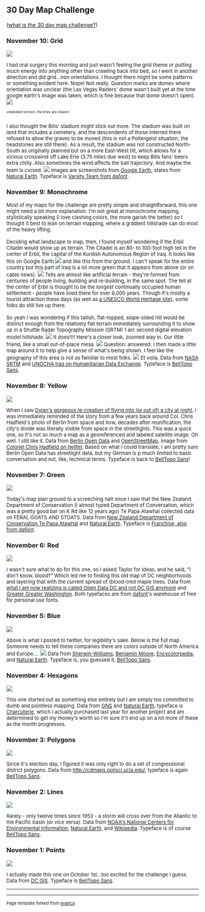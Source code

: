 ## 30 Day Map Challenge
(<a href="https://github.com/tjukanovt/30DayMapChallenge">what is the 30 day map challenge?</a>)

### November 10: Grid

<img src="images/gridiron.jpg?raw=true"/>
<p style="font-size:13px">I had oral surgery this morning and just wasn't feeling the grid theme or putting much energy into anything other than crawling back into bed, so I went in another direction and did grid...iron orientations. I thought there might be some patterns or something evident here. Nope! Not really. Question marks are domes where orientation was unclear (the Las Vegas Raiders' dome wasn't built yet at the time google earth's image was taken, which is fine because that dome doesn't open).
  <img src="images/grid blank.jpg?raw=true"/>
  <p style="font-size:xx-small">unlabeled version, the lines are clearer. 
  <br><br>
 <p style="font-size:13px">I also thought the Bills' stadium might stick out more. The stadium was built on land that includes a cemetery, 
   and the descendents of those interred there refused to allow the graves to be moved (this is not a Poltergeist situation, the headstones are still there). As a result, the stadium was not constructed North-South as originally planned but on a more East-West tilt, which allows for a vicious crosswind off Lake Erie (3.75 miles due west) to keep Bills fans' beers extra chilly. Also sometimes the wind affects the ball trajectory. And maybe the team is cursed. 
   <img src="images/cemetery.jpg?raw=true"/>
  Images are screenshots from <a href="https://earth.google.com/"> Google Earth</a>, states from <a href="https://www.naturalearthdata.com/">Natural Earth</a>. Typeface is <a href="https://www.dafont.com/varsity-team.font/">Varsity Team from dafont</a>.</p>

### November 9: Monochrome

<p style="font-size:13px">Most of my maps for the challenge are pretty simple and straightforward, this one might need a bit more explanation. I'm not great at monochrome mapping, stylistically speaking (I love clashing colors, the more garish the better) so I thought it best to lean on terrain mapping, where a gradient hillshade can do most of the heavy lifting.
  <br><br>
  Deciding what landscape to map, then, I found myself wondering if the Erbil Citadel would show up as terrain. The Citadel is an 80- to 100-foot high tell in the center of Erbil, the capital of the Kurdish Autonomous Region of Iraq. It looks like this on Google Earth
  <img src="images/erbil_googleearth.JPG?raw=true"/>
  and like this from the ground. I can't speak for the entire country but this part of Iraq is a lot more green that it appears from above (or on cable news).  
  <img src="images/IMG-2709.jpg?raw=true"/>
  Tells are almost like artificial terrain - they're formed from centuries of people living, building and re-building, in the same spot. The tell at the center of Erbil is thought to be the longest continually occupied human settlement - people have lived there for over 6,000 years. Though it's mostly a tourist attraction these days (as well as <a href="https://whc.unesco.org/en/list/1437/">a UNESCO World Heritage site</a>), some folks do still live up there. 
  <br><br>
 So yeah I was wondering if this tallish, flat-topped, slope-sided hill would be distinct enough from the relatively flat terrain immediately surrounding it to show up in a Shuttle Radar Topography Mission (SRTM) 1 arc second digital elevation model hillshade.
  <img src="images/erb_2.gif?raw=true"/>
  It does!!!! Here's a closer look, zoomed way in. Our little friend, like a small out-of-place mesa.  
  <img src="images/closeup.jpg?raw=true"/> 
  Question: answered. I then made a little map around it to help give a sense of what's being shown. I feel like the geography of this area is not as familiar to most folks.
  <img src="images/9 mono.jpg?raw=true"/>
  Et voila. Data from <a href="https://search.earthdata.nasa.gov/search/granules/collection-details?p=C1000000240-LPDAAC_ECS&pg[0][gsk]=-start_date&q=SRTM&tl=1589303691!4!!">NASA SRTM</a> and <a href="https://data.humdata.org/organization/ocha-iraq">UNOCHA Iraq on Humanitarian Data Exchange</a>. Typeface is <a href="https://www.sarahbellmaps.com/typography-for-topography-belltopo-sans-free-font/">BellTopo Sans</a>.</p>
  
### November 8: Yellow

<img src="images/8 yellow.jpg?raw=true"/>
<p style="font-size:13px">When I saw <a href="https://moriartynaps.org/midnight-arrivial/">Dylan's gorgeous re-creation of flying into (or out of) a city at night</a>, I was immediately reminded of the story from a few years back around Col. Chris Hadfield's photo of Berlin from space and how, decades after reunification, the city's divide was literally visible from space in the streetlights. This was a quick one, so it's not so much a map as a georeferenced and labeled satellite image. Oh well. I still like it.
  Data from <a href="https://daten.berlin.de/">Berlin Open Data</a> and <a href="https://www.openstreetmap.org/">OpenStreetMap</a>, image from <a href="https://twitter.com/cmdr_hadfield/status/324638635766980608?lang=en">Colonel Chris Hadfield on twitter</a>. Based on what I could translate, I am pretty sure Berlin Open Data has streetlight data, but my German is p much limited to basic conversation and not, like, technical terms. Typeface is back to <a href="https://www.sarahbellmaps.com/typography-for-topography-belltopo-sans-free-font/">BellTopo Sans</a>!</p>

### November 7: Green

<img src="images/goatsnstoats.jpg?raw=true"/>
<p style="font-size:13px">Today's map plan ground to a screeching halt once I saw that the New Zealand Department of Conservation (I almost typed Department of Conversation, which was a pretty good bar on K Rd like 12 years ago) Te Papa Atawhai collected data on FERAL GOATS AND STOATS.
  Data from <a href="https://catalogue.data.govt.nz/organization/department-of-conservation"> New Zealand Department of Conservation Te Papa Atawhai</a> and <a href="https://www.naturalearthdata.com/">Natural Earth</a>. Typeface is <a href="https://www.dafont.com/franchise-2.font/">Franchise, also from dafont</a>.</p>

### November 6: Red

<img src="images/bloodfield.jpg?raw=true"/>
<p style="font-size:13px">I wasn't sure what to do for this one, so I asked Taylor for ideas, and he said, "I don't know, blood?" Which led me to finding this old map of DC neighborhoods and layering that with the current spread of (blood-)red maple trees. 
  Data from <a href="https://opendata.dc.gov/">what I am now realizing is called Open Data DC and not DC GIS anymore</a> and <a href="https://ggwash.org/view/12595/meet-me-down-in-pipetown-dcs-neighborhoods-in-1877">Greater Greater Washington</a>. Both typefaces are from <a href="https://www.dafont.com/">dafont</a>'s warehouse of free for personal use fonts.</p>

### November 5: Blue 

<img src="images/blue.jpg?raw=true"/>
<p style="font-size:13px">Above is what I posted to twitter, for legibility's sake. Below is the full map. Someone needs to tell these companies there are colors outside of North America and Europe....
<img src="images/5 blue full.jpg?raw=true"/>
  Data from <a href="https://images.sherwin-williams.com/content_images/sw-pdf-sherwin-williams-color.pdf">Sherwin-Williams</a>, <a href="https://www.benjaminmoore.com/">Benjamin Moore</a>, <a href="https://encycolorpedia.com">Encycolorpedia</a>, and <a href="https://www.naturalearthdata.com/">Natural Earth</a>. Typeface is, you guessed it, <a href="https://www.sarahbellmaps.com/typography-for-topography-belltopo-sans-free-font/">BellTopo Sans</a>.</p>

### November 4: Hexagons 

<img src="images/4 hexagons.jpg?raw=true"/>
<p style="font-size:13px">This one started out as something else entirely but I am simply too committed to dumb and pointless mapping. Data from <a href="https://geonames.nga.mil/gns/html/namefiles.html">GNS</a> and <a href="https://www.naturalearthdata.com/">Natural Earth</a>, typeface is <a href="https://lauraworthingtondesign.com/products/collections/charcuterie">Charcuterie</a>, which I actually purchased last year for another project and am determined to get my money's worth so I'm sure it'll end up on a lot more of these as the month progresses.</p>

### November 3: Polygons 

<img src="images/3 polygons.jpg?raw=true"/>
<p style="font-size:13px">Since it's election day, I figured it was only right to do a set of congressional district polygons. Data from <a href="http://cdmaps.polisci.ucla.edu/">http://cdmaps.polisci.ucla.edu/</a>, typeface is again <a href="https://www.sarahbellmaps.com/typography-for-topography-belltopo-sans-free-font/">BellTopo Sans</a>. </p>

### November 2: Lines 

<img src="images/2 lines.jpg?raw=true"/>
<p style="font-size:13px"> Rarely - only twelve times since 1953 - a storm will cross over from the Atlantic to the Pacific basin (or vice versa). Data from <a href="https://www.ncdc.noaa.gov/ibtracs/index.php?name=ib-v4-access">NOAA's National Centers for Environmental Information</a>, <a href="https://www.naturalearthdata.com/">Natural Earth</a>, and <a href="https://en.wikipedia.org/wiki/List_of_Atlantic%E2%80%93Pacific_crossover_hurricanes">Wikipedia</a>. Typeface is of course <a href="https://www.sarahbellmaps.com/typography-for-topography-belltopo-sans-free-font/">BellTopo Sans</a>. </p>


### November 1: Points 

<img src="images/1 - points v2.jpg?raw=true"/>
<p style="font-size:13px"> I actually made this one on October 1st...too excited for the challenge I guess. Data from <a href="https://octo.dc.gov/service/dc-gis-services">DC GIS</a>. Typeface is <a href="https://www.sarahbellmaps.com/typography-for-topography-belltopo-sans-free-font/">BellTopo Sans</a>. </p>


---




---
<p style="font-size:11px">Page template forked from <a href="https://github.com/evanca/quick-portfolio">evanca</a></p>
<!-- Remove above link if you don't want to attibute --> 
